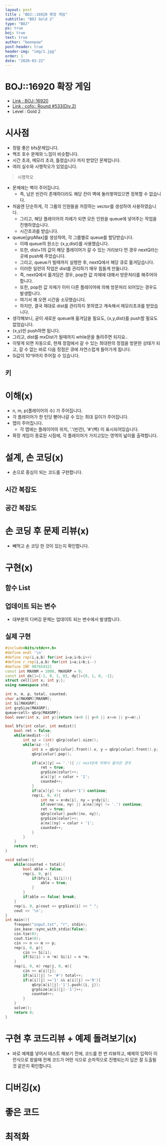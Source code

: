 ```yaml
---
layout: post
title : "BOJ::16920 확장 게임"
subtitle: "BOJ Gold 2"
type: "BOJ"
ps: true
boj: true
text: true
author: "beenpow"
post-header: true
header-img: "img/1.jpg"
order: 1
date: "2020-03-22"
---
```


# BOJ::16920 확장 게임
- [Link : BOJ::16920](https://www.acmicpc.net/problem/16920)
- [Link : cofo:: Round #533(Div.2)](https://codeforces.com/blog/entry/64664)
- Level : Gold 2

# 시사점
- 정말 좋은 bfs문제입니다.
- 백조 호수 문제와 느낌이 비슷합니다.
- 시간 초과, 메모리 초과, 틀렸습니다 까지 받았던 문제입니다.
- 여러 실수와 시행착오가 있었습니다.

> 시행착오
- 문제에는 벽이 주어집니다.
  - 즉, 남은 빈칸이 존재하더라도 해당 칸이 벽에 둘러쌓여있으면 정복할 수 없습니다.
- 처음엔 단순하게, 각 그룹의 인원들을 저장하는 vector를 생성하여 사용하였습니다.
  - 그리고, 해당 플레이어의 차례가 되면 모든 인원을 queue에 넣어주는 작업을 진행하였습니다.
  - 시간초과를 받습니다.
- queue[grpMax]를 생성하여, 각 그룹별로 queue를 할당받습니다.
  - 이때 queue의 원소는 {x,y,dist}를 사용했습니다.
  - 또한, dist+1의 값이 해당 플레이어가 갈 수 있는 거리보다 먼 경우 nextQ라는 곳에 push해
    주었습니다.
  - 그리고, queue가 빌때까지 실행한 후, nextQ에서 해당 큐로 옮겨담습니다.
  - 이러한 일련의 작업은 dist를 관리하기 매우 힘들게 만듦니다.
  - 즉, nextQ에서 옮겨담은 경우, pop한 값 자체에 대해서 방문처리를 해주어야 합니다.
  - 또한, pop한 값 자체가 이미 다른 플레이어에 의해 방문처리 되어있는 경우도 발생합니다.
  - 여기서 꽤 오랜 시간을 소모했습니다.
  - 하지만, 결국 제대로 dist를 관리하지 못하였고 계속해서 메모리초과를 받았습니다.
- 생각해보니, 굳이 새로운 queue에 옮겨담을 필요도, {x,y,dist}를 push할 필요도 없었습니다.
- {x,y}만 push하면 됩니다.
- 그리고, dist를 mxDist가 될때까지 while문을 돌려주면 되지요..
- 이렇게 되면 자동으로, 현재 정점에서 갈 수 있는 최대한의 정점을 방문한 상태가 되고, 갈 수 없는 바로
  다음 정점은 큐에 자연스럽게 들어가게 됩니다.
- Si값이 10^9까지 주어질 수 있습니다.

## 키

# 이해(x)
- n, m, p(플레이어의 수) 가 주어집니다.
- 각 플레이어가 한 턴당 뻗어나갈 수 있는 최대 길이가 주어집니다.
- 맵이 주어집니다.
  - 각 맵에는 플레이어의 위치, '.'(빈칸), '#'(벽) 이 표시되어있습니다.
- 확장 게임이 종료된 시점에, 각 플레이어가 가지고있는 영역의 넓이를 출력합니다.

# 설계, 손 코딩(x)
- 손으로 중심이 되는 코드를 구현합니다.

## 시간 복잡도

## 공간 복잡도

# 손 코딩 후 문제 리뷰(x)
- 빼먹고 손 코딩 한 것이 있는지 확인합니다.

# 구현(x)

## 함수 List 

## 업데이트 되는 변수
- 대부분의 디버깅 문제는 업데이트 되는 변수에서 발생합니다.

## 실제 구현 

```cpp
#include<bits/stdc++.h>
#define endl '\n'
#define rep(i,a,b) for(int i=a;i<b;i++)
#define r_rep(i,a,b) for(int i=a;i>b;i--)
#define INF 987654321
const int MAXNM = 1000, MAXGRP = 9;
const int dx[]={-1, 0, 1, 0}, dy[]={0, 1, 0, -1};
struct cell{int x; int y;};
using namespace std;

int n, m, p, total, counted;
char a[MAXNM][MAXNM];
int Si[MAXGRP];
int grpSize[MAXGRP];
queue<cell> qGrp[MAXGRP];
bool over(int x, int y){return (x<0 || y<0 || x>=n || y>=m);}

bool bfs(int colur, int mxdist){
    bool ret = false;
    while(mxdist--){
        int sz = (int) qGrp[colur].size();
        while(sz--){
            int x = qGrp[colur].front().x, y = qGrp[colur].front().y;
            qGrp[colur].pop();

            if(a[x][y] == '.'){ // nextQ에 의해서 들어온 경우
                ret = true;
                grpSize[colur]++;
                a[x][y] = colur + '1';
                counted++;
            }
            if(a[x][y] != colur+'1') continue;
            rep(i, 0, 4){
                int nx = x+dx[i], ny = y+dy[i];
                if(over(nx, ny) || a[nx][ny] != '.') continue;
                ret = true;
                qGrp[colur].push({nx, ny});
                grpSize[colur]++;
                a[nx][ny] = colur + '1';
                counted++;
            }
        }
    }
    return ret;
}

void solve(){
    while(counted < total){
        bool able = false;
        rep(i, 0, p){
            if(bfs(i, Si[i])){
                able = true;
            }
        }
        if(able == false) break;
    }
    rep(i, 0, p)cout << grpSize[i] << " ";
    cout << '\n';
}
int main(){
    freopen("input.txt", "r", stdin);
    ios_base::sync_with_stdio(false);
    cin.tie(0);
    cout.tie(0);
    cin >> n >> m >> p;
    rep(i, 0, p){
        cin >> Si[i];
        if(Si[i] > n *m) Si[i] = n *m;
    }
    rep(i, 0, n) rep(j, 0, m){
        cin >> a[i][j];
        if(a[i][j] != '#') total++;
        if(a[i][j] >='1' && a[i][j] <='9'){
            qGrp[a[i][j]-'1'].push({i, j});
            grpSize[a[i][j]-'1']++;
            counted++;
        }
    }
    solve();
    return 0;
}
```

# 구현 후 코드리뷰 + 예제 돌려보기(x)
- 바로 예제를 넣어서 테스트 해보기 전에, 코드를 한 번 리뷰하고, 예제의 입력이 이런식으로 왔을때
  전체 코드가 어떤 식으로 순차적으로 진행되는지 답은 잘 도출될 것 같은지 확인합니다.

# 디버깅(x)

# 좋은 코드

# 최적화
